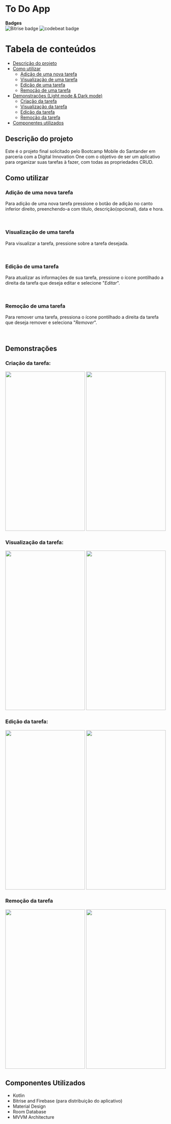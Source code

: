 
# To Do App

**Badges**  
![Bitrise badge](https://app.bitrise.io/app/a83c9eaa20931009/status.svg?token=oALBGibsk9HVUFsmju21pA&branch=main) ![codebeat badge](https://codebeat.co/badges/8543caad-5159-4f95-ae33-088189265a67)

# Tabela de conteúdos
<!--ts-->
   * [Descrição do projeto](#descrição-do-projeto)
   * [Como utilizar](#como-utilizar)
		* [Adição de uma nova tarefa](#adição-de-uma-nova-tarefa)
		* [Visualização de uma tarefa](#visualização-de-uma-tarefa)
		* [Edição de uma tarefa](#edição-de-uma-tarefa)
		* [Remoção de uma tarefa](#remoção-de-uma-tarefa)
   * [Demonstrações (Light mode & Dark mode)](#demonstrações)
      * [Criação da tarefa](#criação-da-tarefa)
      * [Visualização da tarefa](#visualização-da-tarefa)
      * [Edição da tarefa](#edição-da-tarefa)
      * [Remoção da tarefa](#remoção-da-tarefa)
   * [Componentes utilizados](#componentes-utilizados)
<!--te-->

## Descrição do projeto
Este é o projeto final solicitado pelo Bootcamp Mobile do Santander em parceria com a Digital Innovation One com o objetivo de ser um aplicativo para organizar suas tarefas à fazer, com todas as propriedades CRUD.


## Como utilizar

### Adição de uma nova tarefa
Para adição de uma nova tarefa pressione o botão de adição no canto inferior direito, preenchendo-a com título, descrição(opcional), data e hora.

&nbsp;
### Visualização de uma tarefa
Para visualizar a tarefa, pressione sobre a tarefa desejada.

&nbsp;
### Edição de uma tarefa
Para atualizar as informações de sua tarefa, pressione o ícone pontilhado a direita da tarefa que deseja editar e selecione "*Editar*".

&nbsp;
### Remoção de uma tarefa
Para remover uma tarefa, pressiona o ícone pontilhado a direita da tarefa que deseja remover e seleciona "*Remover*".

&nbsp;
## Demonstrações

### Criação da tarefa:

<img src="https://github.com/lucasrmoro/ToDoListSantanderBootcamp/blob/main/img/light-mode/create-task.gif" width="250" height="500" /> <img src="https://github.com/lucasrmoro/ToDoListSantanderBootcamp/blob/main/img/dark-mode/create-task.gif" width="250" height="500" />

### Visualização da tarefa:

<img src="https://github.com/lucasrmoro/ToDoListSantanderBootcamp/blob/main/img/light-mode/view-task.gif" width="250" height="500" /> <img src="https://github.com/lucasrmoro/ToDoListSantanderBootcamp/blob/main/img/dark-mode/view-task.gif" width="250" height="500" />

### Edição da tarefa:

<img src="https://github.com/lucasrmoro/ToDoListSantanderBootcamp/blob/main/img/light-mode/edit-task.gif" width="250" height="500" /> <img src="https://github.com/lucasrmoro/ToDoListSantanderBootcamp/blob/main/img/dark-mode/edit-task.gif" width="250" height="500" />

### Remoção da tarefa

<img src="https://github.com/lucasrmoro/ToDoListSantanderBootcamp/blob/main/img/light-mode/delete-task.gif" width="250" height="500" /> <img src="https://github.com/lucasrmoro/ToDoListSantanderBootcamp/blob/main/img/dark-mode/delete-task.gif" width="250" height="500" />

## Componentes Utilizados

- Kotlin
- Bitrise and Firebase (para distribuição do aplicativo)
- Material Design
- Room Database
- MVVM Architecture
